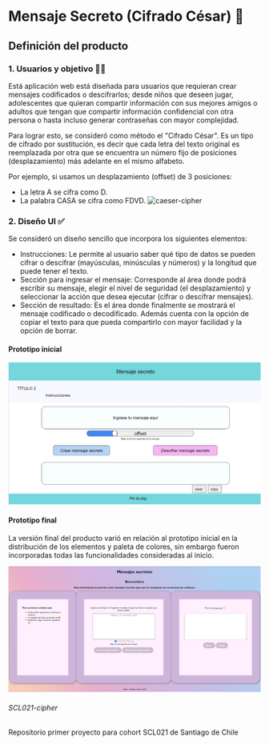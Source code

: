 # Mensaje Secreto (Cifrado César) 📩

## Definición del producto

### 1. Usuarios y objetivo 👨👩

Está aplicación web está diseñada para usuarios que requieran crear mensajes codificados o descifrarlos; desde niños que deseen jugar, adolescentes que quieran compartir información con sus mejores amigos o adultos que tengan que compartir información confidencial con otra persona o hasta incluso generar contraseñas con mayor complejidad.

Para lograr esto, se consideró como método el "Cifrado César". Es un tipo de cifrado por sustitución, es decir que cada letra del texto original es reemplazada por otra que se encuentra un número fijo de posiciones (desplazamiento) más adelante en el mismo alfabeto.

Por ejemplo, si usamos un desplazamiento (offset) de 3 posiciones:

- La letra A se cifra como D.
- La palabra CASA se cifra como FDVD.
![caeser-cipher](https://upload.wikimedia.org/wikipedia/commons/thumb/2/2b/Caesar3.svg/2000px-Caesar3.svg.png)

### 2. Diseño UI ✅
Se consideró un diseño sencillo que incorpora los siguientes elementos:
 
- Instrucciones: Le permite al usuario saber qué tipo de datos se pueden cifrar o descifrar (mayúsculas, minúsculas y números) y la longitud que puede tener el texto.
- Sección para ingresar el mensaje: Corresponde al área donde podrá escribir su mensaje, elegir el nivel de seguridad (el desplazamiento) y seleccionar la acción que desea ejecutar (cifrar o descifrar mensajes).
- Sección de resultado: Es el área donde finalmente se mostrará el mensaje codificado o decodificado. Además cuenta con la opción de copiar el texto para que pueda compartirlo con mayor facilidad y la opción de borrar.

#### Prototipo inicial
![](https://github.com/Vanecmorales/SCL021-cipher/blob/main/src/img/prototipo%20inicial.jpg)

#### Prototipo final
La versión final del producto varió en relación al prototipo inicial en la distribución de los elementos y paleta de colores, sin embargo fueron incorporadas todas las funcionalidades consideradas al inicio.

![](https://github.com/Vanecmorales/SCL021-cipher/blob/main/src/img/prototipo%20final.jpg)

###### SCL021-cipher
Repositorio primer proyecto para cohort SCL021 de Santiago de Chile 
